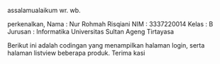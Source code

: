 assalamualaikum wr. wb.

perkenalkan,
Nama : Nur Rohmah Risqiani
NIM : 3337220014
Kelas : B
Jurusan : Informatika
Universitas Sultan Ageng Tirtayasa

Berikut ini adalah codingan yang menampilkan halaman login, serta halaman listview beberapa produk. Terima kasi 
